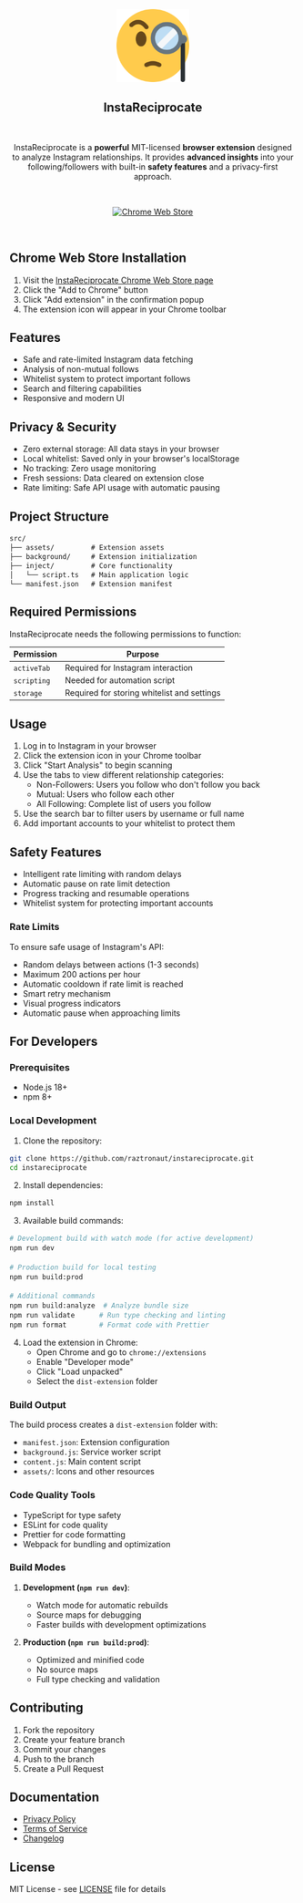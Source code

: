 <p align="center"><img width="128" alt="InstaReciprocate Logo" src="src/assets/icons/icon128.png"></p>

<h2 align="center">InstaReciprocate</h2>
<br/>
<p align="center">InstaReciprocate is a <strong>powerful</strong> MIT-licensed <strong>browser extension</strong> designed to analyze Instagram relationships. It provides <strong>advanced insights</strong> into your following/followers with built-in <strong>safety features</strong> and a privacy-first approach.</p>
<br/>
<p align="center"><a rel="noreferrer noopener" href="https://chrome.google.com/webstore/detail/instareciprocate"><img alt="Chrome Web Store" src="https://img.shields.io/badge/Chrome-141e24.svg?&style=for-the-badge&logo=google-chrome&logoColor=white"></a></p>
<br/>

## Chrome Web Store Installation

1. Visit the [InstaReciprocate Chrome Web Store page](https://chrome.google.com/webstore/detail/instareciprocate)
2. Click the "Add to Chrome" button
3. Click "Add extension" in the confirmation popup
4. The extension icon will appear in your Chrome toolbar

## Features

- Safe and rate-limited Instagram data fetching
- Analysis of non-mutual follows
- Whitelist system to protect important follows
- Search and filtering capabilities
- Responsive and modern UI

## Privacy & Security
- Zero external storage: All data stays in your browser
- Local whitelist: Saved only in your browser's localStorage
- No tracking: Zero usage monitoring
- Fresh sessions: Data cleared on extension close
- Rate limiting: Safe API usage with automatic pausing

## Project Structure
```
src/
├── assets/         # Extension assets
├── background/     # Extension initialization
├── inject/         # Core functionality
│   └── script.ts   # Main application logic
└── manifest.json   # Extension manifest
```

## Required Permissions

InstaReciprocate needs the following permissions to function:

| Permission | Purpose |
|------------|---------|
| `activeTab` | Required for Instagram interaction |
| `scripting` | Needed for automation script |
| `storage` | Required for storing whitelist and settings | 

## Usage

1. Log in to Instagram in your browser
2. Click the extension icon in your Chrome toolbar
3. Click "Start Analysis" to begin scanning
4. Use the tabs to view different relationship categories:
   - Non-Followers: Users you follow who don't follow you back
   - Mutual: Users who follow each other
   - All Following: Complete list of users you follow
5. Use the search bar to filter users by username or full name
6. Add important accounts to your whitelist to protect them

## Safety Features

- Intelligent rate limiting with random delays
- Automatic pause on rate limit detection
- Progress tracking and resumable operations
- Whitelist system for protecting important accounts

### Rate Limits
To ensure safe usage of Instagram's API:
- Random delays between actions (1-3 seconds)
- Maximum 200 actions per hour
- Automatic cooldown if rate limit is reached
- Smart retry mechanism
- Visual progress indicators
- Automatic pause when approaching limits

## For Developers

### Prerequisites
- Node.js 18+
- npm 8+

### Local Development

1. Clone the repository:
```bash
git clone https://github.com/raztronaut/instareciprocate.git
cd instareciprocate
```

2. Install dependencies:
```bash
npm install
```

3. Available build commands:
```bash
# Development build with watch mode (for active development)
npm run dev

# Production build for local testing
npm run build:prod

# Additional commands
npm run build:analyze  # Analyze bundle size
npm run validate      # Run type checking and linting
npm run format        # Format code with Prettier
```

4. Load the extension in Chrome:
   - Open Chrome and go to `chrome://extensions`
   - Enable "Developer mode"
   - Click "Load unpacked"
   - Select the `dist-extension` folder

### Build Output
The build process creates a `dist-extension` folder with:
- `manifest.json`: Extension configuration
- `background.js`: Service worker script
- `content.js`: Main content script
- `assets/`: Icons and other resources

### Code Quality Tools
- TypeScript for type safety
- ESLint for code quality
- Prettier for code formatting
- Webpack for bundling and optimization

### Build Modes
1. **Development (`npm run dev`)**:
   - Watch mode for automatic rebuilds
   - Source maps for debugging
   - Faster builds with development optimizations

2. **Production (`npm run build:prod`)**:
   - Optimized and minified code
   - No source maps
   - Full type checking and validation

## Contributing

1. Fork the repository
2. Create your feature branch
3. Commit your changes
4. Push to the branch
5. Create a Pull Request

## Documentation

- [Privacy Policy](docs/PRIVACY.md)
- [Terms of Service](docs/TERMS.md)
- [Changelog](docs/CHANGELOG.md)

## License

MIT License - see [LICENSE](LICENSE) file for details 

